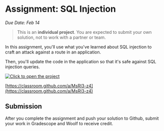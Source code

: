 # Assignment: SQL Injection

_Due Date: Feb 14_ 

> This is an **individual project**. You are expected to submit your own solution,
> not to work with a partner or team.

In this assignment, you'll use what you've learned about SQL injection to craft 
an attack against a route in an application.

Then, you'll update the code in the application so that it's safe against SQL
injection queries.

[![Click to open the project](https://img.shields.io/static/v1?label=Open%20Project&message=SQL%20Injection&color=blue)](https://classroom.github.com/a/MsRI3-z4)

[https://classroom.github.com/a/MsRI3-z4](https://classroom.github.com/a/MsRI3-z4)

## Submission

After you complete the assignment and push your solution to Github, submit your work in Gradescope and Woolf to receive credit.
